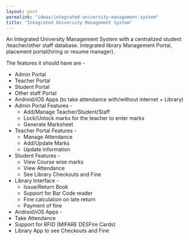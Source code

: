 ```yaml
---
layout: post
permalink: "ideas/integrated-university-management-system"
title: "Integrated University Management System"
---
```


An Integrated University Management System with a centralized student
/teacher/other staff database. Integrated library Management Portal, 
placement portal(hiring or resume manager).

The features it should have are -

 - Admin Portal
 - Teacher Portal
 - Student Portal
 - Other staff Portal
 - Android/iOS Apps (to take attendance with/without internet + Library)
 - Admin Portal Features -
   - Add/Manage Teacher/Student/Staff
   - Lock/Unlock marks for the teacher to enter marks   
   - Generate Marksheet
 - Teacher Portal Features -
   - Manage Attendance
   - Add/Update Marks   
   - Update information
 - Student Features -
   - View Course wise marks
   - View Attendance
   - See Library Checkouts and Fine
 - Library Interface -
   - Issue/Return Book 
   - Support for Bar Code reader   
   - Fine calculation on late return
   - Payment of fine
  - Android/iOS Apps -
   - Take Attendance
   - Support for RFID (MIFARE DESFire Cards)
   - Library App to see Checkouts and Fine   
   
